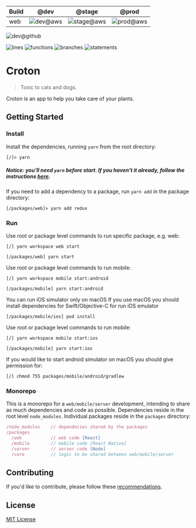 
|Build|@dev|@stage|@prod|
|-|:-:|:-:|:-:|
|web|![dev@aws](https://codebuild.eu-west-2.amazonaws.com/badges?uuid=eyJlbmNyeXB0ZWREYXRhIjoidVcrTGg4WC9HUVVSM3ZvejZDVk5FS0k3TEdmYm02OXBidTZ5VUR2WDNjamtnWE5BWVl2MjlmR2NlczN3SnFpWHhOVDVObjllbjNaM1JNbzdTWlVGVWhZPSIsIml2UGFyYW1ldGVyU3BlYyI6IkJzQUlyZS9pVkhPSVJDZlciLCJtYXRlcmlhbFNldFNlcmlhbCI6MX0%3D&branch=dev)|![stage@aws](https://codebuild.eu-west-2.amazonaws.com/badges?uuid=eyJlbmNyeXB0ZWREYXRhIjoidVcrTGg4WC9HUVVSM3ZvejZDVk5FS0k3TEdmYm02OXBidTZ5VUR2WDNjamtnWE5BWVl2MjlmR2NlczN3SnFpWHhOVDVObjllbjNaM1JNbzdTWlVGVWhZPSIsIml2UGFyYW1ldGVyU3BlYyI6IkJzQUlyZS9pVkhPSVJDZlciLCJtYXRlcmlhbFNldFNlcmlhbCI6MX0%3D&branch=stage)|![prod@aws](https://codebuild.eu-west-2.amazonaws.com/badges?uuid=eyJlbmNyeXB0ZWREYXRhIjoidVcrTGg4WC9HUVVSM3ZvejZDVk5FS0k3TEdmYm02OXBidTZ5VUR2WDNjamtnWE5BWVl2MjlmR2NlczN3SnFpWHhOVDVObjllbjNaM1JNbzdTWlVGVWhZPSIsIml2UGFyYW1ldGVyU3BlYyI6IkJzQUlyZS9pVkhPSVJDZlciLCJtYXRlcmlhbFNldFNlcmlhbCI6MX0%3D&branch=prod)|

![dev@github](https://github.com/dubbha/croton/workflows/WEB-CI-common/badge.svg?branch=dev)

![lines](https://croton-web-dev.s3.eu-west-2.amazonaws.com/coverage/badge-lines.svg) ![functions](https://croton-web-dev.s3.eu-west-2.amazonaws.com/coverage/badge-functions.svg) ![branches](https://croton-web-dev.s3.eu-west-2.amazonaws.com/coverage/badge-branches.svg) ![statements](https://croton-web-dev.s3.eu-west-2.amazonaws.com/coverage/badge-statements.svg)


# Croton

> Toxic to cats and dogs.

Croton is an app to help you take care of your plants.

## Getting Started
### Install
Install the dependencies, running `yarn` from the root directory:
```
[/]> yarn
``` 
##### *Notice: you'll need `yarn` before start. If you haven't it already, follow the instructions [here](https://yarnpkg.com/getting-started/install).*

If you need to add a dependency to a package, run `yarn add` in the package directory:
```
[/packages/web]> yarn add redux
```

### Run
Use root or package level commands to run specific package, e.g. web:
```
[/] yarn workspace web start

[/packages/web] yarn start
```
Use root or package level commands to run mobile:
```
[/] yarn workspace mobile start:android

[/packages/mobile] yarn start:android
```
You can run iOS simulator only on macOS
If you use macOS you should install dependencies for Swift/Objective-C for run iOS emulator
```
[/packages/mobile/ios] pod install
```
Use root or package level commands to run mobile:
```
[/] yarn workspace mobile start:ios

[/packages/mobile] yarn start:ios
```
If you would like to start android simulator on macOS you should give permission for:
```
[/] chmod 755 packages/mobile/android/gradlew
```

### Monorepo
This is a monorepo for a `web/mobile/server` development, intending to share as much dependencies and code as possible. Dependencies reside in the root level `node_modules`. Individual packages reside in the `packages` directory:

```js
/node_modules    // dependecies shared by the packages
/packages
  /web           // web code [React]
  /mobile        // mobile code [React Native]
  /server        // server code [Node]
  /core          // logic to be shared between web/mobile/server
```

## Contributing
If you'd like to contribute, please follow these [recommendations](CONTRIBUTING.md).

## License
[MIT License](https://opensource.org/licenses/MIT)
